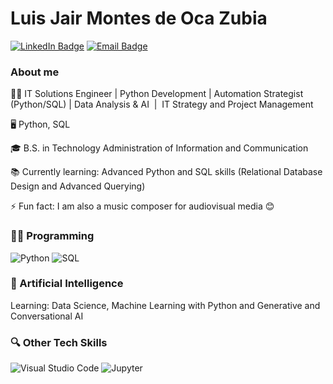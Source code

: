 # Luis Jair Montes de Oca Zubia

[![LinkedIn Badge](https://img.shields.io/badge/LinkedIn-JairMoz-blue?style=flat-square&logo=linkedin&logoColor=white)](https://www.linkedin.com/in/jairmoz)
[![Email Badge](https://img.shields.io/badge/Email-ljairmoz@gmail.com-red?style=flat-square&logo=gmail&logoColor=white)](mailto:ljairmoz@gmail.com)

### About me

:man_technologist: IT Solutions Engineer | Python Development | Automation Strategist (Python/SQL) | Data Analysis & AI  |  IT Strategy and Project Management

:desktop_computer: Python, SQL

:mortar_board: B.S. in  Technology Administration of Information and Communication 

:books: Currently learning: Advanced Python and SQL skills (Relational Database Design and Advanced Querying)

 ⚡ Fun fact: I am also a music composer for audiovisual media :blush:


### 👩‍💻 Programming

![Python](https://img.shields.io/badge/Python-3776AB?style=for-the-badge&logo=python&logoColor=white)
![SQL](https://img.shields.io/badge/SQL-4479A1?style=for-the-badge&logo=mysql&logoColor=white)

### 🤖 Artificial Intelligence

Learning: Data Science, Machine Learning with Python and Generative and Conversational AI

### :mag: Other Tech Skills

![Visual Studio Code](https://img.shields.io/badge/VS_Code-007ACC?style=flat-square&logo=visualstudiocode&logoColor=white)
![Jupyter](https://img.shields.io/badge/Jupyter-F37626.svg?&style=for-the-badge&logo=Jupyter&logoColor=white)




<!--
**JairMoz/JairMoz** is a ✨ _special_ ✨ repository because its `README.md` (this file) appears on your GitHub profile.

Here are some ideas to get you started:

- 🔭 I’m currently working on ...
- 🌱 I’m currently learning ...
- 👯 I’m looking to collaborate on ...
- 🤔 I’m looking for help with ...
- 💬 Ask me about ...
- 📫 How to reach me: ...
- 😄 Pronouns: ...
- ⚡ Fun fact: ...
-->
